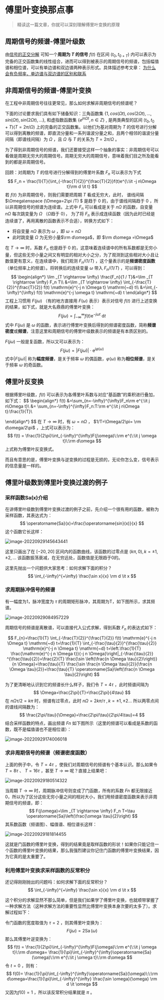 # 傅里叶变换那点事

> 精读这一篇文章，你就可以深刻理解傅里叶变换的原理

## 周期信号的频谱-傅里叶级数

由[信号的正交分解](https://mp.weixin.qq.com/s/6OrHJG9HDfx4YFTOTKYmHw) 可知一个**周期为 $T$ 的信号** $f(t)$ 在区间 $(t_0, t_{0+T})$ 内可以表示为完备的正交函数集的线性组合，进而可以得到被表示的周期信号的频谱，包括幅值谱和相位谱，可以有单边谱和双边谱两种表示形式。具体描述参考文章： [为什么会有负频率，单边谱与双边谱的区别和联系](https://mp.weixin.qq.com/s/a-o7NC9GutHQW5ISVl_RNA)

## 非周期信号的频谱-傅里叶变换

在工程中非周期信号往往更常见，那么如何求解非周期信号的频谱呢？

下面的讨论要求我们具有如下储备知识：三角函数集 $\{1, cos(\Omega t), cos(2\Omega t),...,sin(\Omega t), sin(2\Omega t),...\}$, 和虚指数函数集 $\{e^{jn\Omega t}, n\in Z\}$ , 是两类典型的区间 $(t_0, t_0+T)(T=2\pi / \Omega)$ 上的完备的正交函数集。以他们为基对周期为 $T$ 的信号进行分解可以得到离散的频谱，即直流分量和一系列谐波分量之和，且两个相邻的谐波分量间隔（即谱线间隔）为 $\Omega$ ，且 $\Omega$ 与 $T$ 的关系为 $T=2\pi / \Omega$ 。

为了得到非周期信号的频谱，我们还要接受这样一个抽象的事实：非周期信号可以看做是周期无穷大的周期信号。周期无穷大的周期信号，意味着我们目之所及能看到的都是非周期信号。

回顾：对周期为 $T$ 的信号进行分解得到的傅里叶系数 $F_n$ 可以表示为下式
$$
F_n = \frac{1}{T}{\int_{-\frac{T}{2}}^{\frac{T}{2}}f(t)e^{\:\it -j n\Omega t}\rm d \it t}
$$
若 $f(t)$ 为非周期信号，则我们需要把周期 $T$ 看成无穷大，此时， 谱线间隔 $\Omega\enspace (\Omega=2\pi /T) $ 是趋于 $0$ 的，由于谱线间隔趋于 $0$ ，所以非周期信号的频谱为连续谱。上式中 $F_n$ 可以看成是关于 $n\Omega$ 的函数，自变量 $n\Omega$ 每次跳变量为 $\Omega$ （$\Omega$趋于 $0$）， 为了将 $F_n$ 表示成连续函数（因为此时已经是连续谱了，再用离散的函数表示不合适），转换方式如下：

- 将自变量 $n\Omega$ 表示为 $\omega$ ，即 $\omega = n\Omega$ 
- 此时跳变量 $\Omega$ 为无穷小量$\rm d\omega$，即 $\rm d\omega =\Omega$ 

在 $T\to\infty$ 时，系数 $F_n$ 也是趋于 $0$ 的，这意味着连续谱中的所有系数都是无穷小量，但这些无穷小量之间又有明显的相对大小之分，为了观测到这些相对大小且让数值更有意义，在连续谱中，我们观测 $F_n/(1/T)$ ，这个量表示的是**频谱密度函数**（单位频率上的频谱）。将转换后的连续变量 $\omega$ 带入 $F_n/(1/T)$ ，可以得到：
$$
\begin{align*}
\lim _{T \rightarrow \infty} \frac{F_n}{1 / T}&=\lim _{T \rightarrow \infty} F_n T\\
&=\lim _{T \rightarrow \infty} \int_{-\frac{T}{2}}^{\frac{T}{2}} f(t) \mathrm{e}^{-j n \Omega t} \mathrm{~d} t\\
&=\int_{-\infty}^{\infty} f(t) \mathrm{e}^{-j \omega t} \mathrm{~d} t
\end{align*}
$$
工程上习惯用 $F(j\omega)$ （有的地方直接用 $F(\omega)$ 表示）表示对信号 $f(t)$ 进行上述变换的结果，如下式，就是大名鼎鼎的傅里叶变换：
$$
F(j\omega)=\int_{-\infty}^{\infty} f(t) \mathrm{e}^{-j \omega t} \mathrm{~d} t
$$
式中 $F(j\omega)$ 是 $\omega$ 的函数，表示进行傅里叶变换后得到的频谱密度函数，简称**频谱密度**或**频谱**，注意这里和周期信号的傅里叶级数表示的频谱是有本质区别的。

 $F(j\omega)$ 一般是复函数，所以又可以表示为：
$$
F(j\omega) = |F(j\omega)|\cdot \mathrm{e}^{j \varphi(\omega)}
$$
式中$|F(j\omega)|$ 称为**幅度频谱**，是关于频率 $\omega$ 的偶函数，$\varphi(\omega)$ 称为**相位频谱**，是关于频率 $\omega$ 的奇函数。

## 傅里叶反变换

根据傅里叶级数，$f(t)$ 可以表示为各傅里叶系数与对应“基函数”的乘积进行叠加，如下式：
$$
\begin{align*}
f(t) &=\sum_{n=-\infty}^{\infty}F_n\rm e^{\:\it j n\Omega t}\\
&= \sum_{n=-\infty}^{\infty}F_n\:T\:\rm e^{\:\it j n\Omega t}\:\frac{1}{T}\\

\end{align*}
$$
在 $T\to\infty$ 时，有 $\omega = n\Omega$ ， $1/T=\Omega/2\pi= \rm d\omega/2\pi$ ，上式可以表示为：
$$
f(t) = \frac{1}{2\pi}\int_{-\infty}^{\infty}F(j\omega)\:\rm e^{\:\it j \omega t}\:\rm d\omega
$$
上式称为傅里叶反变换式。

而且有意思的是，傅里叶变换与逆变换的过程是无损的，无论你怎么变，信号表示的信息量是一样的。

## 傅里叶级数到傅里叶变换过渡的例子

### 采样函数Sa(x)介绍

在讲傅里叶级数到傅里叶变换过渡的例子之前，先介绍一个很有用的函数，被称为采样函数，其表达式为：
$$
\operatorname{Sa}(x)=\frac{\operatorname{sin}(x)}{x}
$$
这个函数它长这样：

![image-20220929145643441](https://kerwins.oss-cn-shanghai.aliyuncs.com/img_for_typora/image-20220929145643441.png)

这里只画出了在 $[-20, 20]$ 区间内的函数曲线，该函数的过零点是 $(k \pi,0), k=\pm1,\pm2,...$ 该函数振荡衰减，在无穷远处，函数值是无限趋于0的。

这里先抛出一个问题供大家思考：如何求解下面的积分？
$$
\int_{-\infty}^{+\infty} \frac{\sin x}{x} \rm d \it x
$$

### 求周期脉冲信号的频谱

有一幅度为1，脉冲宽度为 $\tau$ 的周期矩形脉冲，其周期为T，如下图所示，求其频谱。

![image-20220929084957229](https://kerwins.oss-cn-shanghai.aliyuncs.com/img_for_typora/image-20220929084957229.png)

周期信号的频谱是离散谱，可以直接代入公式求解，得到系数 $F_n$ 的表达式如下：

$$
F_{n}=\frac{1}{T} \int_{-\frac{T}{2}}^{\frac{T}{2}} f(t) \mathrm{e}^{-j n \Omega t} \mathrm{~d} t=\frac{1}{T} \int_{-\frac{\tau}{2}}^{\frac{\tau}{2}} \mathrm{e}^{-j n \Omega t} \mathrm{~d} t=\left.\frac{1}{T} \frac{\mathrm{e}^{-j n \Omega t}}{-j n \Omega}\right|_{-\frac{\tau}{2}} ^{\frac{\tau}{2}}=\frac{2}{T} \frac{\sin \left(\frac{n \Omega \tau}{2}\right)}{n \Omega}=\frac{\tau}{T} \frac{\sin \frac{n \Omega \tau}{2}}{\frac{n \Omega \tau}{2}}=\frac{\tau}{T} \operatorname{Sa}\left(\frac{n \Omega \tau}{2}\right)
$$

为了更清晰地认识到它的频谱长什么样子，我们令 $T=4\tau$ ，此时频谱间隔为 
$$
\Omega=\frac{2\pi}{T}=\frac{2\pi}{4\tau}
$$
在 $n \Omega \tau/2=k\pi$ 时，频谱有过零点，此时 $n \Omega =2k\pi/\tau$ $,k=\pm1,\pm2...$ 所以两零点间的谱线间隔数为：
$$
\frac{2\pi/\tau}{\Omega}=\frac{2\pi/\tau}{2\pi/4\tau}=4
$$
结合采样函数的特点，画出频谱 $Fn$ 如下图所示（这里的频谱可以看成是系数的函数，既不是幅值谱也不是相位谱）：

![image-20220929174006018](https://kerwins.oss-cn-shanghai.aliyuncs.com/img_for_typora/image-20220929174006018.png)

### 求非周期信号的频谱（频谱密度函数）

上面的例子中，令 $T=4\tau$ ，使我们对周期信号的频谱有个基本认识。那么如果令 $T=8\tau$ 、 $T=16\tau$ ，甚至 $T\to\infty$ 呢？直接上结果吧：

![image-20220929180514322](https://kerwins.oss-cn-shanghai.aliyuncs.com/img_for_typora/image-20220929180514322.png)

当周期 $T\to\infty$ 时，周期脉冲信号则变成了门函数，所有的系数 $Fn$ 都无限接近0，所以为了区分这些无穷小量之间的相对大小，我们用频谱密度函数来表示非周期信号的频谱，即：
$$
F(j\omega)=\lim _{T \rightarrow \infty} F_n T=\tau \operatorname{Sa}\left(\frac{\omega \tau}{2}\right)
$$
其系数函数（频谱图）、幅值谱、相位谱长这样：

![image-20220929181814455](https://kerwins.oss-cn-shanghai.aliyuncs.com/img_for_typora/image-20220929181814455.png)

这就是门函数的傅里叶变换，得到的结果竟是取样函数的形状！如果你只能记住一个函数的傅里叶变换的结果，那么我强烈建议你记住门函数的傅里叶变换结果，因为它真的是太重要了。 

### 利用傅里叶变换求采样函数的反常积分

还记得刚刚抛出的问题吗：如何求解下面的反常积分？
$$
\int_{-\infty}^{+\infty} \frac{\sin x}{x} \rm d \it x
$$

这个积分的求解显然不那么简单，但是我们如果学了傅里叶变换，也就顺带掌握了一种求解方法（这种求解方法的重要性显然比傅里叶变换本身次要的太多了）。求解过程如下：

令门函数的宽度取值为 $\tau=2$ ，则其傅里叶变换为：
$$
F(j\omega)=2 \operatorname{Sa}(\omega)
$$
那么其傅里叶逆变换为：
$$
f(t) = \frac{1}{2\pi}\int_{-\infty}^{\infty}F(j\omega)\:\rm e^{\:\it j \omega t}\:\rm d\omega= \frac{1}{\pi}\int_{-\infty}^{\infty}\operatorname{Sa}(\omega)\:\rm e^{\:\it j \omega t}\:\rm d\omega
$$
令 $t=0$ ，则有：
$$
f(0)= \frac{1}{\pi}\int_{-\infty}^{\infty}\operatorname{Sa}(\omega)\:\:\rm d\omega=\frac{1}{\pi}\int_{-\infty}^{\infty} \frac{\sin \omega}{\omega} \rm d \it \omega
$$
又因为$f(0)=1$ ，所以该反常积分结果就是 $\pi$ 。

